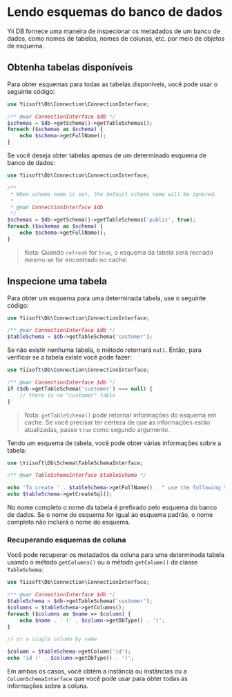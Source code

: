 # Lendo esquemas do banco de dados

Yii DB fornece uma maneira de inspecionar os metadados de um banco de dados, como nomes de tabelas, nomes de colunas, etc.
por meio de objetos de esquema.

## Obtenha tabelas disponíveis

Para obter esquemas para todas as tabelas disponíveis, você pode usar o seguinte código:

```php
use Yiisoft\Db\Connection\ConnectionInterface;

/** @var ConnectionInterface $db */
$schemas = $db->getSchema()->getTableSchemas();
foreach ($schemas as $schema) {
    echo $schema->getFullName();
}
```

Se você deseja obter tabelas apenas de um determinado esquema de banco de dados:

```php
use Yiisoft\Db\Connection\ConnectionInterface;

/**
 * When schema name is set, the default schema name will be ignored.
 * 
 * @var ConnectionInterface $db
 */
$schemas = $db->getSchema()->getTableSchemas('public', true);
foreach ($schemas as $schema) {
    echo $schema->getFullName();
}
```

> Nota: Quando `refresh` for `true`, o esquema da tabela será recriado mesmo se for encontrado no cache.

## Inspecione uma tabela

Para obter um esquema para uma determinada tabela, use o seguinte código:

```php
use Yiisoft\Db\Connection\ConnectionInterface;

/** @var ConnectionInterface $db */
$tableSchema = $db->getTableSchema('customer');
```

Se não existir nenhuma tabela, o método retornará `null`. Então, para verificar se a tabela existe você pode fazer:

```php
use Yiisoft\Db\Connection\ConnectionInterface;

/** @var ConnectionInterface $db */
if ($db->getTableSchema('customer') === null) {
    // there is no "customer" table
}
```

> Nota: `getTableSchema()` pode retornar informações do esquema em cache. Se você precisar ter certeza de que as informações estão
> atualizadas, passe `true` como segundo argumento.

Tendo um esquema de tabela, você pode obter várias informações sobre a tabela:

```php
use \Yiisoft\Db\Schema\TableSchemaInterface;

/** @var TableSchemaInterface $tableSchema */

echo 'To create ' . $tableSchema->getFullName() . " use the following SQL:\n";
echo $tableSchema->getCreateSql(); 
```

No nome completo o nome da tabela é prefixado pelo esquema do banco de dados.
Se o nome do esquema for igual ao esquema padrão, o nome completo não incluirá o nome do esquema.

### Recuperando esquemas de coluna

Você pode recuperar os metadados da coluna para uma determinada tabela usando o método `getColumns()` ou o método `getColumn()`
da classe `TableSchema`:

```php
use Yiisoft\Db\Connection\ConnectionInterface;

/** @var ConnectionInterface $db */
$tableSchema = $db->getTableSchema('customer');
$columns = $tableSchema->getColumns();
foreach ($columns as $name => $column) {
    echo $name . ' (' . $column->getDbType() . ')';
}

// or a single column by name

$column = $tableSchema->getColumn('id');
echo 'id (' . $column->getDbType() . ')';
```

Em ambos os casos, você obtém a instância ou instâncias
ou a `ColumnSchemaInterface` que você pode usar para obter todas as informações sobre a coluna.
